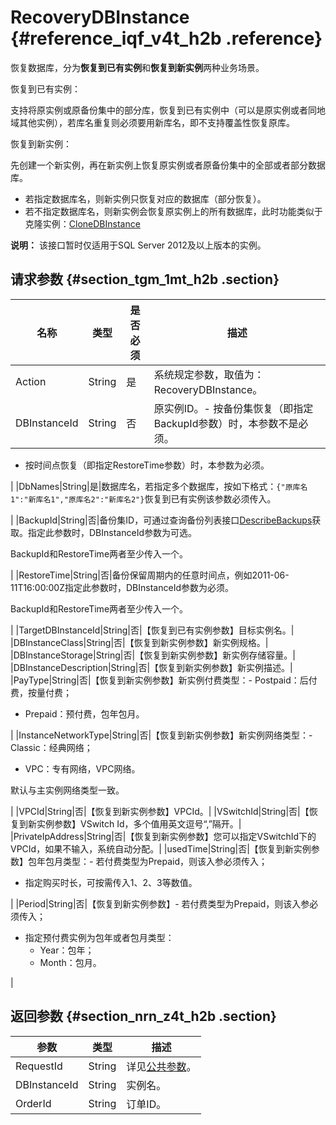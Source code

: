 # RecoveryDBInstance {#reference_iqf_v4t_h2b .reference}

恢复数据库，分为**恢复到已有实例**和**恢复到新实例**两种业务场景。

恢复到已有实例：

支持将原实例或原备份集中的部分库，恢复到已有实例中（可以是原实例或者同地域其他实例），若库名重复则必须要用新库名，即不支持覆盖性恢复原库。

恢复到新实例：

先创建一个新实例，再在新实例上恢复原实例或者原备份集中的全部或者部分数据库。

-   若指定数据库名，则新实例只恢复对应的数据库（部分恢复）。
-   若不指定数据库名，则新实例会恢复原实例上的所有数据库，此时功能类似于克隆实例：[CloneDBInstance](intl.zh-CN/API参考/备份恢复/CloneDBInstance.md#)

**说明：** 该接口暂时仅适用于SQL Server 2012及以上版本的实例。

## 请求参数 {#section_tgm_1mt_h2b .section}

|名称|类型|是否必须|描述|
|--|--|----|--|
|Action|String|是|系统规定参数，取值为：RecoveryDBInstance。|
|DBInstanceId|String|否|原实例ID。-   按备份集恢复（即指定BackupId参数）时，本参数不是必须。
-   按时间点恢复（即指定RestoreTime参数）时，本参数为必须。

|
|DbNames|String|是|数据库名，若指定多个数据库，按如下格式：`{"原库名1":"新库名1","原库名2":"新库名2"}`恢复到已有实例该参数必须传入。

|
|BackupId|String|否|备份集ID，可通过查询备份列表接口[DescribeBackups](intl.zh-CN/API参考/备份恢复/DescribeBackups.md#)获取。指定此参数时，DBInstanceId参数为可选。

BackupId和RestoreTime两者至少传入一个。

|
|RestoreTime|String|否|备份保留周期内的任意时间点，例如2011-06-11T16:00:00Z指定此参数时，DBInstanceId参数为必须。

BackupId和RestoreTime两者至少传入一个。

|
|TargetDBInstanceId|String|否|【恢复到已有实例参数】目标实例名。|
|DBInstanceClass|String|否|【恢复到新实例参数】新实例规格。|
|DBInstanceStorage|String|否|【恢复到新实例参数】新实例存储容量。|
|DBInstanceDescription|String|否|【恢复到新实例参数】新实例描述。|
|PayType|String|否|【恢复到新实例参数】新实例付费类型：-   Postpaid：后付费，按量付费；
-   Prepaid：预付费，包年包月。

|
|InstanceNetworkType|String|否|【恢复到新实例参数】新实例网络类型：-   Classic：经典网络；
-   VPC：专有网络，VPC网络。

默认与主实例网络类型一致。

|
|VPCId|String|否|【恢复到新实例参数】VPCId。|
|VSwitchId|String|否|【恢复到新实例参数】VSwitch Id，多个值用英文逗号“,”隔开。|
|PrivateIpAddress|String|否|【恢复到新实例参数】您可以指定VSwitchId下的VPCId，如果不输入，系统自动分配。|
|usedTime|String|否|【恢复到新实例参数】包年包月类型：-   若付费类型为Prepaid，则该入参必须传入；
-   指定购买时长，可按需传入1、2、3等数值。

|
|Period|String|否|【恢复到新实例参数】-   若付费类型为Prepaid，则该入参必须传入；
-   指定预付费实例为包年或者包月类型：
    -   Year：包年；
    -   Month：包月。

|

## 返回参数 {#section_nrn_z4t_h2b .section}

|参数|类型|描述|
|--|--|--|
|RequestId|String|详见[公共参数](intl.zh-CN/API参考/使用API/公共参数.md#)。|
|DBInstanceId|String|实例名。|
|OrderId|String|订单ID。|

